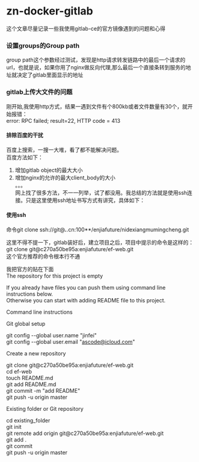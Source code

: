 # zn-docker-gitlab
这个文章尽量记录一些我使用gitlab-ce的官方镜像遇到的问题和心得

### 设置groups的Group path
group path这个参数经过测试，发现是http请求转发链路中的最后一个请求的url，也就是说，如果你用了nginx做反向代理,那么最后一个直接条转到服务的地址就决定了gitlab里面显示的地址

### gitlab上传大文件的问题
刚开始,我使用http方式，结果一遇到文件有个800kb或者文件数量有30个，就开始报错：  
error: RPC failed; result=22, HTTP code = 413  
#### 排除百度的干扰
百度上搜索，一搜一大堆，看了都不能解决问题。  
百度方法如下：  
1. 增加gitlab object的最大大小  
2. 增加nginx的允许的最大client_body的大小  
。。。  
网上找了很多方法，不一一列举，试了都没用。我总结的方法就是使用ssh连接。只是这里使用ssh地址书写方式有讲究，具体如下：  

#### 使用ssh
命令git clone ssh://git@***.***.cn:100**/enjiafuture/nidexiangmumingcheng.git  

这里不得不提一下，gitlab装好后，建立项目之后，项目中提示的命令是这样的：  
git clone git@c270a50be95a:enjiafuture/ef-web.git  
这个官方推荐的命令根本行不通   


我把官方的贴在下面  
The repository for this project is empty  

If you already have files you can push them using command line instructions below.  
Otherwise you can start with adding README file to this project.  

Command line instructions


Git global setup

git config --global user.name "jinfei"  
git config --global user.email "ascode@icloud.com"  

Create a new repository

git clone git@c270a50be95a:enjiafuture/ef-web.git  
cd ef-web  
touch README.md  
git add README.md  
git commit -m "add README"  
git push -u origin master  

Existing folder or Git repository  

cd existing_folder  
git init  
git remote add origin git@c270a50be95a:enjiafuture/ef-web.git  
git add .  
git commit  
git push -u origin master  



